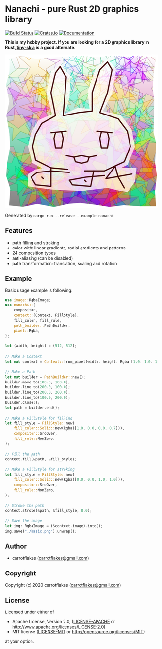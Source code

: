 # Nanachi - pure Rust 2D graphics library

[![Build Status](https://github.com/carrotflakes/nanachi/workflows/Rust/badge.svg)](https://github.com/carrotflakes/nanachi/actions)
[![Crates.io](https://img.shields.io/crates/v/nanachi.svg)](https://crates.io/crates/nanachi)
[![Documentation](https://docs.rs/nanachi/badge.svg)](https://docs.rs/nanachi)

**This is my hobby project. If you are looking for a 2D graphics library in Rust, [tiny-skia](https://github.com/RazrFalcon/tiny-skia) is a good alternate.**

![nanachi](https://github.com/carrotflakes/nanachi/raw/main/nanachi.png)

Generated by `cargo run --release --example nanachi`

## Features
- path filling and stroking
- color with: linear gradients, radial gradients and patterns
- 24 composition types
- anti-aliasing (can be disabled)
- path transformation: translation, scaling and rotation

## Example
Basic usage example is following:

``` rust
use image::RgbaImage;
use nanachi::{
    compositor,
    context::{Context, FillStyle},
    fill_color, fill_rule,
    path_builder::PathBuilder,
    pixel::Rgba,
};

let (width, height) = (512, 512);

// Make a Context
let mut context = Context::from_pixel(width, height, Rgba([1.0, 1.0, 1.0, 1.0])).high_quality();

// Make a Path
let mut builder = PathBuilder::new();
builder.move_to(100.0, 100.0);
builder.line_to(200.0, 100.0);
builder.line_to(200.0, 200.0);
builder.line_to(100.0, 200.0);
builder.close();
let path = builder.end();

// Make a FillStyle for filling
let fill_style = FillStyle::new(
    fill_color::Solid::new(Rgba([1.0, 0.0, 0.0, 0.7])),
    compositor::SrcOver,
    fill_rule::NonZero,
);

// Fill the path
context.fill(&path, &fill_style);

// Make a FillStyle for stroking
let fill_style = FillStyle::new(
    fill_color::Solid::new(Rgba([0.0, 0.0, 1.0, 1.0])),
    compositor::SrcOver,
    fill_rule::NonZero,
);

// Stroke the path
context.stroke(&path, &fill_style, 8.0);

// Save the image
let img: RgbaImage = (&context.image).into();
img.save("./basic.png").unwrap();
```

## Author

* carrotflakes (carrotflakes@gmail.com)

## Copyright

Copyright (c) 2020 carrotflakes (carrotflakes@gmail.com)

## License

Licensed under either of

 * Apache License, Version 2.0, ([LICENSE-APACHE](LICENSE-APACHE) or http://www.apache.org/licenses/LICENSE-2.0)
 * MIT license ([LICENSE-MIT](LICENSE-MIT) or http://opensource.org/licenses/MIT)

at your option.
